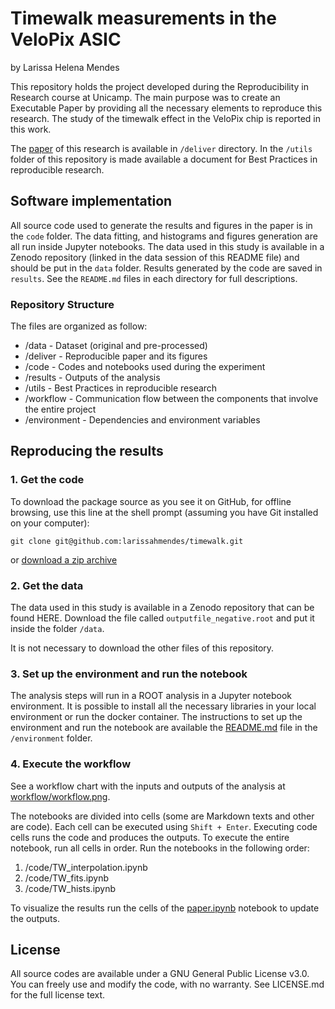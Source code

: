 # Timewalk measurements in the VeloPix ASIC
by Larissa Helena Mendes

This repository holds the project developed during the Reproducibility in Research course at Unicamp. The main purpose was to create an Executable Paper by providing all the necessary elements to reproduce this research. The study of the timewalk effect in the VeloPix chip is reported in this work.

The [paper](https://github.com/larissahmendes/timewalk/blob/master/deliver/Timewalk_measurements_in_the_VeloPix_ASIC.pdf) of this research is available in `/deliver` directory. In the `/utils` folder of this repository is made available a document for Best Practices in reproducible research.

## Software implementation

All source code used to generate the results and figures in the paper is in the `code` folder. The data fitting, and histograms and figures generation are all run inside Jupyter notebooks. The data used in this study is available in a Zenodo repository (linked in the data session of this README file) and should be put in the `data` folder. Results generated by the code are saved in `results`. See the `README.md` files in each directory for full descriptions.

### Repository Structure

The files are organized as follow:

- /data - Dataset (original and pre-processed)
- /deliver - Reproducible paper and its figures
- /code - Codes and notebooks used during the experiment
- /results - Outputs of the analysis 
- /utils - Best Practices in reproducible research
- /workflow - Communication flow between the components that involve the entire project
- /environment - Dependencies and environment variables

## Reproducing the results

### 1. Get the code

To download the package source as you see it on GitHub, for offline browsing, use this line at the shell prompt (assuming you have Git installed on your computer):

`git clone git@github.com:larissahmendes/timewalk.git`

or [download a zip archive](https://github.com/larissahmendes/timewalk/archive/master.zip)

### 2. Get the data

The data used in this study is available in a Zenodo repository that can be found HERE. Download the file called `outputfile_negative.root` and put it inside the folder `/data`. 

It is not necessary to download the other files of this repository.

### 3. Set up the environment and run the notebook

The analysis steps will run in a ROOT analysis in a Jupyter notebook environment. It is possible to install all the necessary libraries in your local environment or run the docker container. The instructions to set up the environment and run the notebook are available the [README.md](https://github.com/larissahmendes/timewalk/blob/master/environment/README.md) file in the `/environment` folder.

### 4. Execute the workflow

See a workflow chart with the inputs and outputs of the analysis at [workflow/workflow.png](https://github.com/larissahmendes/timewalk/blob/master/workflow/workflow.png).

The notebooks are divided into cells (some are Markdown texts and other are code). Each cell can be executed using `Shift + Enter`. Executing code cells runs the code and produces the outputs. To execute the entire notebook, run all cells in order. Run the notebooks in the following order:

  1. /code/TW_interpolation.ipynb
  2. /code/TW_fits.ipynb
  3. /code/TW_hists.ipynb

To visualize the results run the cells of the [paper.ipynb](https://github.com/larissahmendes/timewalk/blob/master/code/paper.ipynb) notebook to update the outputs.

## License
All source codes are available under a GNU General Public License v3.0. You can freely use and modify the code, with no warranty. See LICENSE.md for the full license text.
